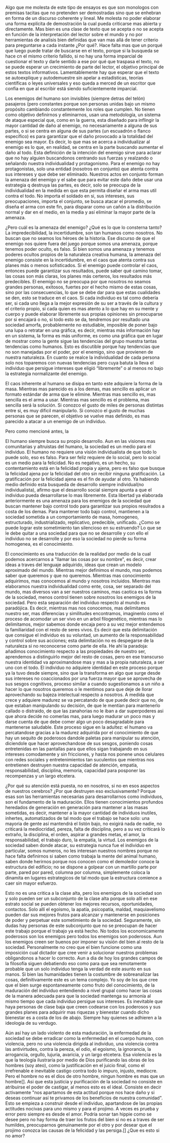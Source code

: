   
Algo que me molesta de este tipo de ensayos es que son monologos con premisas tacitas que no pretenden ser demostradas sino que se enhebran en forma de un discurso coherente y lineal. Me molesta no poder elaborar una forma explícita de demostración la cual pueda criticarse mas abierta y directamente. Mas bien es una clase de texto que se acepta o no se acepta en función de la interpretación del lector sobre el mundo y no por herramientas de analisis bien definidas que van mas allá de tener criterio para preguntarse a cada instante ¿Por qué?. Hace falta mas que un porqué que luego puede tratar de buscarse en el texto, porque si la busqueda se hace cn el mismo criterio fallido, si no hay una forma imparcial de cuestionar el texto y darle sentido a ese por qué que traspasa el texto, no se puede esperar un crecimiento de parte del lector, el objetivo principal de estos textos informativos. Lamentablemente hay que esperar que el texto se autoexplique y autodemuestre sin apelar a estadísticas, teorías científicas o leyes universales y eso queda a merced de un escritor que confia en que al escribir está siendo suficientemente imparcial.  
  
  
Los enemigos del humano son invisibles (siempre detras del telón) pasajeros (pero constantes porque son personas unidas bajo un mismo propósito cambiando constantemente los roles que cumplen. No tienen como objetivo definirnos y eliminarnos, usan una metodología, un sistema de ataque especial que, como en la guerra, esta diseñado para inflingir la mayor cantidad de daño al enemigo, no necesariamente a alguna de sus partes, o si se centra en alguna de sus partes (un escuadrón o flanco específico) es para garantizar que el daño provocado a la totalidad del enemigo sea mayor. Es decir, lo que mas se acerca a individualizar al enemigo es lo que, en realidad, se centra en la parte buscando aumentar el daño al todo. Esta definición de la intención del enemigo sirve para aclarar que no hay alguien buscandonos centrando sus fuerzas y realzando o señalando nuestra individualidad y protagonismo. Para el enemigo no hay protagonistas, solo una entidad (nosotros en conjunto) que atenta contra sus intereses y que debe ser eliminado. Nuestros actos en conjunto forman la amenaza del enemigo y el sabe que para evitar este daño debe usar una estrategia q destruya las partes, es decir, solo se preocupa de la individualidad en la medida en que esta permita diseñar el arma mas util contra el todo. No importa el soldado en si, sus intereses, sus preocupaciones, importa el conjunto, se busca atacar el promedio, se diseña el arma con este fin, para disparar como un cañón a la distribución normal y dar en el medio, en la media y así eliminar la mayor parte de la amenaza.  
  
¿Pero cuál es la amenaza del enemigo? ¿Qué es lo que lo consterna tanto? La impredecibilidad, la incertidumbre, son tan humanos como nosotros. No buscan que no seamos los héroes de la historia. Ese discurso de que el enemigo nos quiere fuera del juego porque somos una amenaza, porque tenemos poder oculto, es falso. Si bien somos una amenaza y tenemos poderes ocultos propios de la naturaleza creativa humana, la amenaza del enemigo consiste en la incertidumbre, en el caos que atenta contra sus planes más o menos sofisticados. Si el enemigo puede controlar el caos, entonces puede garantizar sus resultados, puede saber qué camino tomar, las cosas son más claras, los planes más certeros, los resultados más predecibles. El enemigo no se preocupa por que nosotros no seamos grandes personas, exitosos, fuertes por el hecho mismo de estas cosas, sino por las consecuencias, lo que se debe dar para que estas cualidades se den, esto se traduce en el caos. Si cada individuo es tal como debería ser, si cada uno llega a la mejor expresión de su ser a través de la cultura y el criterio propio, si cada quien es mas atento a lo que hay en su mente y cuerpo y puede elaborar libremente sus propias opiniones sin preocuparse por si encajará o no, si todo esto se da, tendremos por resultado una sociedad amorfa, probablemente no estudiable, imposible de poner bajo una lupa o retratar en una gráfica, es decir, mientras más información hay en un sistema, la forma es más uniforme, es como una gráfica que en lugar de mostrar como la gente sigue las tendencias del grupo muestra tantas tendencias como humanos. Esto es discutible porque hay tendencias que no son manejadas por el poder, por el enemigo, sino que provienen de nuestra naturaleza. En cuanto se realce la individualidad de cada persona solo nos toparemos con nuevas tendencias pero cuya batuta la lleva el individuo que persigue intereses que eligió “libremente” o al menos no bajo la estrategia normalizante del enemigo.  
  
El caos inherente al humano se disipa en tanto este adquiere la forma de la masa. Mientras mas parecido es a los demas, mas sencillo es aplicar un formato estándar de arma que le elimine. Mientras mas sencillo es, mas sencilla es el arma a usar. Mientras mas sencillo es el problema, mas sencilla será la solución. Si conozco el gusto de miles de personas distintas entre si, es muy dificil manipularlo. Si conozco el gusto de muchas personas que se parecen, el objetivo se vuelve mas definido, es mas parecido a atacar a un enemigo de un individuo.  
  
Pero como mencioné antes, la  
  
  
  
El humano siempre busca su propio desarrollo. Aun en las visiones mas comunitarias y altruistas del humano, la sociedad es un medio para el individuo. El humano no requiere una visión individualista de que todo lo puede solo, eso es falso. Para ser feliz requiere de lo social, pero lo social es un medio para la felicidad. No es negativo, es un hecho, su contentamiento está en la felicidad propia y ajena, pero es falso que busque la felicidad ajena por la felicidad del otro sin recibir ninguna gratificación. La gratificación por la felicidad ajena es el fin de ayudar al otro. Ya habiendo medio definido esta busqueda de desarrollo siempre individual(no individualista), afirmo que el desarrollo social siempre apunta a que el individuo pueda desarrollarse lo mas libremente. Esta libertad ya elaborada anteriormente es una amenaza para los enemigos de la sociedad que buscan mantener bajo control todo para garantizar sus propios resulrados a costa de los demas. Para mantener todo bajo control, mantienen a la sociedad sometida a un comportamiento de masa, homogeneo, estructurado, industrializado, replicativo, predecible, unificado. ¿Como se puede lograr este sometimiento tan silencioso en su estruendo? Lo que se le debe quitar a una sociedad para que no se desarrolle y con ello el individuo no se desarrolle y por eso la sociedad no pierde su forma homogenea, es el conocimiento.  
  
El conocimiento es una traducción de la realidad por medio de la cual podemos acercarnos a "llamar las cosas por su nombre", es decir, crear ideas a traves del lenguaje adquirido, ideas que crean un modelo aproximado del mundo. Mientras mejor definimos el mundo, mas podemos saber que queremos y que no queremos. Mientras mas conocimiento adquirimos, mas conocemos al mundo y nosotros incluidos. Mientras mas elaboramos nuestra individualidad como ente, cosa, ser separado del mundo, mas diversos van a ser nuestros caminos, mas caotica es la forma de la sociedad, menos control tienen sobre nosotros los enemigos de la sociedad. Pero esta separación del individuo respecto al mundo es paradójica. Es decir, mientras mas nos conocemos, mas delimitamos nuestro ser, mas diferencias y similitudes encontramos, imaginenlo como el proceso de acomodar un ser vivo en un arbol filogenético, mientras mas lo delimitamos, mejor sabemos donde encaja pero a su vez mejor entendemos la familiaridad con el resto de seres vivos. Es decir que esta delimitación que consigue el individuo es su voluntad, un aumento de la responsabilidad y control sobre sus acciones; esta delimitación no es despegarse de la naturaleza si no reconocerse como parte de ella. He ahí la paradoja: añadimos conocimiento respecto a las propiedades de nuestro ser, aprendemos a distinguirlo mejor del resto de cosas, pero en ese transcurso nuestra identidad va aproximandose mas y mas a la propia naturaleza, a ser uno con el todo. El individuo no adquiere identidad en este proceso porque ya la tuvo desde siempre, sino que la transforma en algo que surge desde sus intereses no coaccionados por una fuerza mayor que se aprovecha de sus sesgos cognitivos, proceso similar a cuando sugestionamos a un niño a hacer lo que nosotros queremos o le mentimos para que deje de llorar aprovechando su bajeza intelectual respecto a nosotros. A medida que crece y adquiere madurez se va percatando de que puede decir que no, de que estaban manipulando su decisión, de que le mentían para mantenerlo callado o distraido, de que las zanahorias no le iban a dar superpoderes asi que ahora decide no comerlas mas, para luego madurar un poco mas y darse cuenta de que debe comer algo un poco desagradable para mantenerse saludable. Este proceso sigue en la adultez: el humano va percatandose gracias a la madurez adquirida por el conocimiento de que hay un sequito de poderosos dandole paletas para manipular su atención, diciendole que hacer aprovechandose de sus sesgos, poniendo cosas entretenidas en las pantallas para que ellos sigan trabajando en sus intereses comodamente y sin fricciones, y hasta nos ponene unos celulares con redes sociales y entretenimientos tan suculentos que mientras nos entretienen destruyen nuestra capacidad de atención, empatía, responsabilidad, disciplina, memoria, capacidad para posponer las recompenzas y un largo etcetera.  
  
¿Por qué su atención está puesta, no en nosotros, si no en esos aspectos de nuestros cerebros? ¿Por que destruyen eso exclusivamente? Porque esas son las herramientas necesarias para desarrollarnos como individuos, son el fundamento de la maduración. Ellos tienen conocimientos profundos heredados de generación en generación para mantener a las masas sometidas, es decir, mantener a la mayor cantidad de individuos inutiles, inhertes, automatizados de tal modo que el trabajo se hace solo: una mayoria de gente así mantendrá el listón bajo, no exigirá nada de nadie, no criticará la mediocridad, pereza, falta de disciplina, pero a su vez criticará lo extraño, la disciplina, el orden, aspirar a grandes metas, el amor, la responsabilidad, el trabajo duro, la empatía, la virtud. Los enemigos de la sociedad saben donde atacar, su estrategia nunca fue el individuo en particular, somos numeros, no les interesan nuestros nombres porque no hace falta definirnos si saben como trabaja la mente del animal humano, saben donde herirnos porque nos conocen como el demoledor conoce la estructura del edificio; no se dispone a golpear con un martillo parte por parte, pared por pared, columna por columna, simplemente coloca la dinamita en lugares estrategicos de tal modo que la estructura comience a caer sin mayor esfuerzo.  
  
Esto no es una critica a la clase alta, pero los enemigos de la sociedad son y solo pueden ser un subconjunto de la clase alta porque solo allí en ese estrato social se pueden obtener los mejores recursos, oportunidades, contactos. Solo allí el egoismo, la apatía, psicopatía, maldad, maquiavelismo pueden dar sus mejores frutos para alcanzar y mantenerse en posiciones de poder y perpetuar este sometimiento de la sociedad. Seguramente, sin dudas hay personas de este subconjunto que no se preocupan de hacer este trabajo porque el trabajo ya está hecho. No todos los economicamente poderosos son los enemigos pero todos los enemigos son poderosos. Aun los enemigos creen ser buenos por imponer su visión del bien al resto de la sociedad. Personalmente no creo que el bien funcione como una imposición cual dictador que cree venir a solucionar nuestros problemas obligandonos a hacer lo correcto. Aun a dia de hoy los grandes campos de la filosofía siguen debatiendo eso como para que sea remotamente probable que un solo individuo tenga la verdad de este asunto en sus manos. Si bien las humanidades tienen la costumbre de sobreanalizar las cosas, definitivamente este es un tema complejo. Yo soy de los que cree que el bien surge espontaneamente como fruto del conocimiento, de la maduración del individuo entendiendo a nivel grupal como hacer las cosas de la manera adecuada para que la sociedad mantenga su armonía al mismo tiempo que cada individuo persigue sus intereses. Es inevitable que haya personas de clase baja que creen codearse con los poderosos y sus grandes planes para adquirir mas riquezas y bienestar cuando dicho bienestar es a costa de los de abajo. Siempre hay quienes se adhieren a la ideologia de su verdugo.  
  
Aún así hay un lado violento de esta maduración, la enfermedad de la sociedad se debe erradicar como la enfermedad en el cuerpo humano, con violencia, pero no una violencia dirigida al individuo, una violencia contra las antivirtudes, contra la pereza, el odio, el egoismo, la ignorancia, la arrogancia, orgullo, lujuria, avaricia, y un largo etcetera. Esa violencia es la que la teología ilustraría por medio de Dios purificando las obras de los hombres (soy ateo), como la justificación en el juicio final, como el irrefrenable e inevitable castigo contra todo lo impuro, injusto, mediocre. Pero el hombre no es el dios de otro hombre, ningun hombre es mas que un hombre[]. Asi que esta justicia y purificación de la sociedad no consiste en atribuirse el poder de castigar, al menos esto es el ideal. Consiste en decir activamente "nos apartamos de esta actitud porque nos hace daño y si deseas continuar así te privamos de los beneficios de nuestra comunidad". Esto se empieza a construir desde el individuo, apartandose de las propias actitudes nocivas para uno mismo y para el projimo. A veces es prueba y error pero siempre es desde el amor. Podría sonar tan hippie como se desee pero no hay forma de traer los frutos del bien si no es a traves de ser humildes, preocuparnos genuinamente por el otro y por desear que el projimo conozca las causas de la felicidad y las persiga.[] ¿Que es esto si no amor?